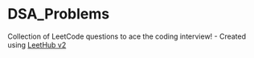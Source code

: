 # DSA_Problems
Collection of LeetCode questions to ace the coding interview! - Created using [LeetHub v2](https://github.com/arunbhardwaj/LeetHub-2.0)
